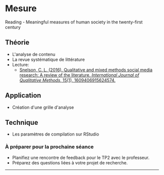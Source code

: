 # Mesure

Reading - Meaningful measures of human society in the twenty-first century

## Théorie
- L'analyse de contenu
- La revue systématique de littérature
- Lecture:
    - [Snelson, C. L. (2016). Qualitative and mixed methods social media research: A review of the literature. *International Journal of Qualitative Methods*, 15(1), 1609406915624574.](https://journals.sagepub.com/doi/pdf/10.1177/1609406915624574)

## Application
- Création d'une grille d'analyse

## Technique
- Les paramètres de compilation sur RStudio

### À préparer pour la prochaine séance
- Planifiez une rencontre de feedback pour le TP2 avec le professeur.
- Préparez des questions liées à votre projet de recherche.

---

